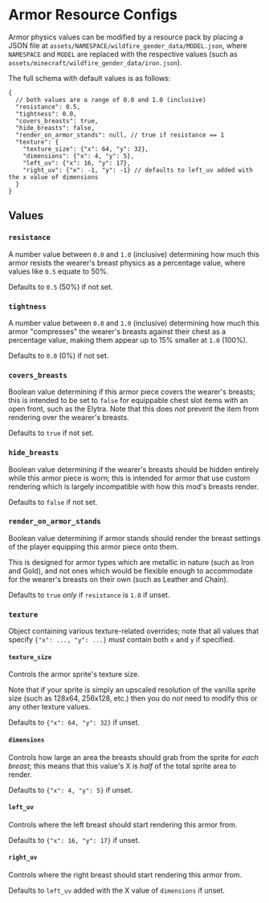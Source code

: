 # Armor Resource Configs

Armor physics values can be modified by a resource pack by placing a JSON file at `assets/NAMESPACE/wildfire_gender_data/MODEL.json`,
where `NAMESPACE` and `MODEL` are replaced with the respective values (such as `assets/minecraft/wildfire_gender_data/iron.json`).

The full schema with default values is as follows:

```json5
{
  // both values are a range of 0.0 and 1.0 (inclusive)
  "resistance": 0.5,
  "tightness": 0.0,
  "covers_breasts": true,
  "hide_breasts": false,
  "render_on_armor_stands": null, // true if resistance == 1
  "texture": {
    "texture_size": {"x": 64, "y": 32},
    "dimensions": {"x": 4, "y": 5},
    "left_uv": {"x": 16, "y": 17},
    "right_uv": {"x": -1, "y": -1} // defaults to left_uv added with the x value of dimensions
  }
}
```

## Values

### `resistance`

A number value between `0.0` and `1.0` (inclusive) determining how much this armor resists the wearer's breast physics as
a percentage value, where values like `0.5` equate to 50%.

Defaults to `0.5` (50%) if not set.

### `tightness`

A number value between `0.0` and `1.0` (inclusive) determining how much this armor "compresses" the wearer's breasts against
their chest as a percentage value, making them appear up to 15% smaller at `1.0` (100%).

Defaults to `0.0` (0%) if not set.

### `covers_breasts`

Boolean value determining if this armor piece covers the wearer's breasts; this is intended to be set to `false` for equippable
chest slot items with an open front, such as the Elytra. Note that this does *not* prevent the item from rendering over the wearer's
breasts.

Defaults to `true` if not set.

### `hide_breasts`

Boolean value determining if the wearer's breasts should be hidden entirely while this armor piece is worn; this is
intended for armor that use custom rendering which is largely incompatible with how this mod's breasts render.

Defaults to `false` if not set.

### `render_on_armor_stands`

Boolean value determining if armor stands should render the breast settings of the player equipping this armor piece
onto them.

This is designed for armor types which are metallic in nature (such as Iron and Gold), and not ones which would be
flexible enough to accommodate for the wearer's breasts on their own (such as Leather and Chain).

Defaults to `true` *only* if `resistance` is `1.0` if unset.

### `texture`

Object containing various texture-related overrides; note that all values that specify `{"x": ..., "y": ...}`
*must* contain both `x` and `y` if specified.

#### `texture_size`

Controls the armor sprite's texture size.

Note that if your sprite is simply an upscaled resolution of the vanilla sprite size (such as 128x64, 256x128, etc.)
then you do *not* need to modify this or any other texture values.

Defaults to `{"x": 64, "y": 32}` if unset.

#### `dimensions`

Controls how large an area the breasts should grab from the sprite for *each breast*; this means that this value's
X is *half* of the total sprite area to render.

Defaults to `{"x": 4, "y": 5}` if unset.

#### `left_uv`

Controls where the left breast should start rendering this armor from.

Defaults to `{"x": 16, "y": 17}` if unset.

#### `right_uv`

Controls where the right breast should start rendering this armor from.

Defaults to `left_uv` added with the X value of `dimensions` if unset.
